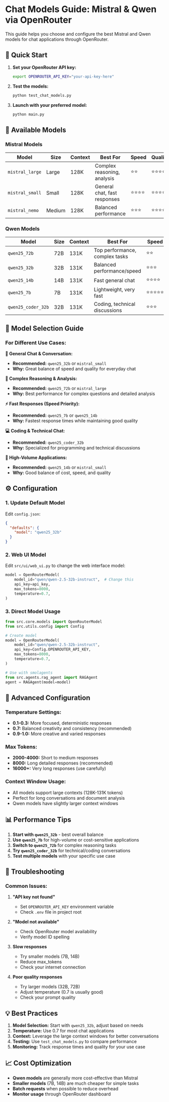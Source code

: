 # Chat Models Guide: Mistral & Qwen via OpenRouter

This guide helps you choose and configure the best Mistral and Qwen models for chat applications through OpenRouter.

## 🚀 Quick Start

1. **Set your OpenRouter API key:**
   ```bash
   export OPENROUTER_API_KEY="your-api-key-here"
   ```

2. **Test the models:**
   ```bash
   python test_chat_models.py
   ```

3. **Launch with your preferred model:**
   ```bash
   python main.py
   ```

## 🤖 Available Models

### Mistral Models

| Model | Size | Context | Best For | Speed | Quality |
|-------|------|---------|----------|-------|---------|
| `mistral_large` | Large | 128K | Complex reasoning, analysis | ⭐⭐ | ⭐⭐⭐⭐⭐ |
| `mistral_small` | Small | 128K | General chat, fast responses | ⭐⭐⭐⭐ | ⭐⭐⭐⭐ |
| `mistral_nemo` | Medium | 128K | Balanced performance | ⭐⭐⭐ | ⭐⭐⭐⭐ |

### Qwen Models

| Model | Size | Context | Best For | Speed | Quality |
|-------|------|---------|----------|-------|---------|
| `qwen25_72b` | 72B | 131K | Top performance, complex tasks | ⭐⭐ | ⭐⭐⭐⭐⭐ |
| `qwen25_32b` | 32B | 131K | Balanced performance/speed | ⭐⭐⭐ | ⭐⭐⭐⭐ |
| `qwen25_14b` | 14B | 131K | Fast general chat | ⭐⭐⭐⭐ | ⭐⭐⭐ |
| `qwen25_7b` | 7B | 131K | Lightweight, very fast | ⭐⭐⭐⭐⭐ | ⭐⭐⭐ |
| `qwen25_coder_32b` | 32B | 131K | Coding, technical discussions | ⭐⭐⭐ | ⭐⭐⭐⭐⭐ |

## 🎯 Model Selection Guide

### For Different Use Cases:

**💬 General Chat & Conversation:**
- **Recommended:** `qwen25_32b` or `mistral_small`
- **Why:** Great balance of speed and quality for everyday chat

**🧠 Complex Reasoning & Analysis:**
- **Recommended:** `qwen25_72b` or `mistral_large`
- **Why:** Best performance for complex questions and detailed analysis

**⚡ Fast Responses (Speed Priority):**
- **Recommended:** `qwen25_7b` or `qwen25_14b`
- **Why:** Fastest response times while maintaining good quality

**💻 Coding & Technical Chat:**
- **Recommended:** `qwen25_coder_32b`
- **Why:** Specialized for programming and technical discussions

**🔄 High-Volume Applications:**
- **Recommended:** `qwen25_14b` or `mistral_small`
- **Why:** Good balance of cost, speed, and quality

## ⚙️ Configuration

### 1. Update Default Model

Edit `config.json`:
```json
{
  "defaults": {
    "model": "qwen25_32b"
  }
}
```

### 2. Web UI Model

Edit `src/ui/web_ui.py` to change the web interface model:
```python
model = OpenRouterModel(
    model_id="qwen/qwen-2.5-32b-instruct",  # Change this
    api_key=api_key,
    max_tokens=8000,
    temperature=0.7,
)
```

### 3. Direct Model Usage

```python
from src.core.models import OpenRouterModel
from src.utils.config import Config

# Create model
model = OpenRouterModel(
    model_id="qwen/qwen-2.5-32b-instruct",
    api_key=Config.OPENROUTER_API_KEY,
    max_tokens=8000,
    temperature=0.7,
)

# Use with smolagents
from src.agents.rag_agent import RAGAgent
agent = RAGAgent(model=model)
```

## 🔧 Advanced Configuration

### Temperature Settings:
- **0.1-0.3:** More focused, deterministic responses
- **0.7:** Balanced creativity and consistency (recommended)
- **0.9-1.0:** More creative and varied responses

### Max Tokens:
- **2000-4000:** Short to medium responses
- **8000:** Long detailed responses (recommended)
- **16000+:** Very long responses (use carefully)

### Context Window Usage:
- All models support large contexts (128K-131K tokens)
- Perfect for long conversations and document analysis
- Qwen models have slightly larger context windows

## 📊 Performance Tips

1. **Start with `qwen25_32b`** - best overall balance
2. **Use `qwen25_7b`** for high-volume or cost-sensitive applications
3. **Switch to `qwen25_72b`** for complex reasoning tasks
4. **Try `qwen25_coder_32b`** for technical/coding conversations
5. **Test multiple models** with your specific use case

## 🚨 Troubleshooting

### Common Issues:

1. **"API key not found"**
   - Set `OPENROUTER_API_KEY` environment variable
   - Check `.env` file in project root

2. **"Model not available"**
   - Check OpenRouter model availability
   - Verify model ID spelling

3. **Slow responses**
   - Try smaller models (7B, 14B)
   - Reduce max_tokens
   - Check your internet connection

4. **Poor quality responses**
   - Try larger models (32B, 72B)
   - Adjust temperature (0.7 is usually good)
   - Check your prompt quality

## 💡 Best Practices

1. **Model Selection:** Start with `qwen25_32b`, adjust based on needs
2. **Temperature:** Use 0.7 for most chat applications
3. **Context:** Leverage the large context windows for better conversations
4. **Testing:** Use `test_chat_models.py` to compare performance
5. **Monitoring:** Track response times and quality for your use case

## 📈 Cost Optimization

- **Qwen models** are generally more cost-effective than Mistral
- **Smaller models** (7B, 14B) are much cheaper for simple tasks
- **Batch requests** when possible to reduce overhead
- **Monitor usage** through OpenRouter dashboard
